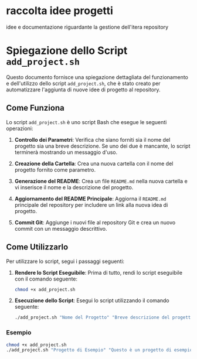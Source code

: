 # raccolta idee progetti

idee e documentazione riguardante la gestione dell'itera repository

# Spiegazione dello Script `add_project.sh`

Questo documento fornisce una spiegazione dettagliata del funzionamento e dell'utilizzo dello script `add_project.sh`, che è stato creato per automatizzare l'aggiunta di nuove idee di progetto al repository.

## Come Funziona

Lo script `add_project.sh` è uno script Bash che esegue le seguenti operazioni:

1. **Controllo dei Parametri**: Verifica che siano forniti sia il nome del progetto sia una breve descrizione. Se uno dei due è mancante, lo script terminerà mostrando un messaggio d'uso.

2. **Creazione della Cartella**: Crea una nuova cartella con il nome del progetto fornito come parametro.

3. **Generazione del README**: Crea un file `README.md` nella nuova cartella e vi inserisce il nome e la descrizione del progetto.

4. **Aggiornamento del README Principale**: Aggiorna il `README.md` principale del repository per includere un link alla nuova idea di progetto.

5. **Commit Git**: Aggiunge i nuovi file al repository Git e crea un nuovo commit con un messaggio descrittivo.

## Come Utilizzarlo

Per utilizzare lo script, segui i passaggi seguenti:

1. **Rendere lo Script Eseguibile**: Prima di tutto, rendi lo script eseguibile con il comando seguente:
    ```bash
    chmod +x add_project.sh
    ```

2. **Esecuzione dello Script**: Esegui lo script utilizzando il comando seguente:
    ```bash
    ./add_project.sh "Nome del Progetto" "Breve descrizione del progetto"
    ```

### Esempio

```bash
chmod +x add_project.sh
./add_project.sh "Progetto di Esempio" "Questo è un progetto di esempio."
